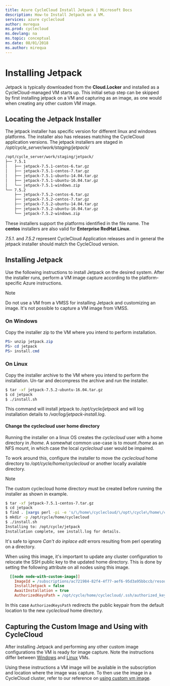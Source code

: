 ```yaml
---
title: Azure CycleCloud Install Jetpack | Microsoft Docs
description: How-to Install Jetpack on a VM.
services: azure cyclecloud
author: mvrequa
ms.prod: cyclecloud
ms.devlang: na
ms.topic: conceptual
ms.date: 08/01/2018
ms.author: mirequa
---
```


# Installing Jetpack

Jetpack is typically downloaded from the **Cloud.Locker** and installed as a 
CycleCloud-managed VM starts up. This initial setup step can be skipped by first
installing jetpack on a VM and capturing as an image, as one would when creating
any other custom VM image.

## Locating the Jetpack Installer

The jetpack installer has specific version for different linux and windows platforms.
The installer also has releases matching the CycleCloud application versions.
The jetpack installers are staged in _/opt/cycle_server/work/staging/jetpack/_

```txt
/opt/cycle_server/work/staging/jetpack/
├── 7.5.1
│   ├── jetpack-7.5.1-centos-6.tar.gz
│   ├── jetpack-7.5.1-centos-7.tar.gz
│   ├── jetpack-7.5.1-ubuntu-14.04.tar.gz
│   ├── jetpack-7.5.1-ubuntu-16.04.tar.gz
│   └── jetpack-7.5.1-windows.zip
└── 7.5.2
    ├── jetpack-7.5.2-centos-6.tar.gz
    ├── jetpack-7.5.2-centos-7.tar.gz
    ├── jetpack-7.5.2-ubuntu-14.04.tar.gz
    ├── jetpack-7.5.2-ubuntu-16.04.tar.gz
    └── jetpack-7.5.2-windows.zip
```

These installers support the platforms identified in the file name.
The **centos** installers are also valid for **Enterprise RedHat Linux**.

_7.5.1._ and _7.5.2_ represent CycleCloud Application releases and in general the 
jetpack installer should match the CycleCloud version.


## Installing Jetpack

Use the following instructions to install Jetpack on the desired system.
After the installer runs, perform a VM image capture according to the
platform-specific Azure instructions.

> [!NOTE]
> Do not use a VM from a VMSS for installing Jetpack and customizing an image. It's not possible to capture a VM image from VMSS.

### On Windows

Copy the installer zip to the VM where you intend to perform installation.

```Powershell
PS> unzip jetpack.zip
PS> cd jetpack
PS> install.cmd
```

### On Linux

Copy the installer archive to the VM where you intend to perform the installation.
Un-tar and decompress the archive and run the installer.

```bash
$ tar -xf jetpack-7.5.2-ubuntu-16.04.tar.gz
$ cd jetpack
$ ./install.sh
```

This command will install jetpack to _/opt/cycle/jetpack_ and will log installation
details to _/var/log/jetpack-install.log_.

#### Change the **cyclecloud** user home directory

Running the installer on a linux OS creates the *cyclecloud*
user with a home directory in _/home_. A somewhat common use-case
is to mount _/home_ as an NFS mount, in which case the local *cyclecloud* user would be impaired.

To work around this, configure the installer to move the *cyclecloud* home directory
to _/opt/cycle/home/cyclecloud_ or another locally available directory.

> [!NOTE]
> The custom cyclecloud home directory must be created before running the installer as shown in example.

```bash
$ tar -xf jetpack-7.5.1-centos-7.tar.gz
$ cd jetpack
$ find . |xargs perl -pi -e 's/\/home\/cyclecloud/\/opt\/cycle\/home\/cyclecloud/'
$ mkdir -p /opt/cycle/home/cyclecloud
$ ./install.sh
Installing to: /opt/cycle/jetpack
Installation complete, see install.log for details.
```


It's safe to ignore _Can't do inplace edit_ errors resulting from perl operating
on a directory.

When using this image, it's important to update any cluster
configuration to relocate the SSH public key to the updated
home directory. This is done by setting the following attribute
on all nodes using this image.

```ini
  [[node node-with-custom-image]]
    ImageId = /subscriptions/ac721984-82f4-4f77-aef6-95d3a95bbccb/resourceGroups/images-rg/providers/Microsoft.Compute/images/ubuntu-16-jetpack-home
    InstallJetpack = false
    AwaitInstallation = true
    AuthorizedKeysPath = /opt/cycle/home/cyclecloud/.ssh/authorized_keys
```

In this case `AuthorizedKeysPath` redirects the public keypair from
the default location to the new *cyclecloud* home directory.

## Capturing the Custom Image and Using with CycleCloud

After installing Jetpack and performing any other custom image configurations the
VM is ready for image capture. Note the instructions differ between [Windows](https://docs.microsoft.com/en-us/azure/virtual-machines/windows/capture-image-resource)
and [Linux](https://docs.microsoft.com/en-us/azure/virtual-machines/linux/capture-image) VMs.

Using these instructions a VM image will be available in the subscription
and location where the image was capture.  To then use the image
in a CycleCloud cluster, refer to our reference on [using custom
vm image](~/cluster-references/nodes-in-cluster-templates.md).
